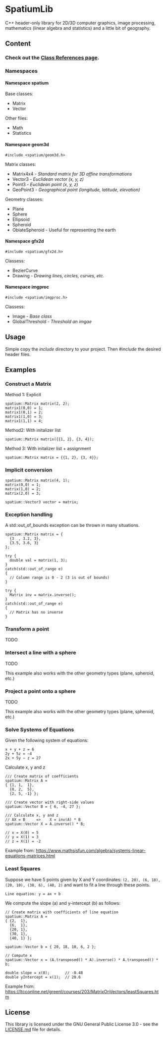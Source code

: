 # SpatiumLib
C++ header-only library for 2D/3D computer graphics, image processing, mathematics (linear algebra and statistics) and a little bit of geography.

## Content

### Check out the [Class References page](https://martijnkoopman.github.io/SpatiumLib/html/inherits.html).

### Namespaces
#### Namespace spatium
Base classes:
* Matrix
* Vector

Other files:
* Math
* Statistics

#### Namespace geom3d
```
#include <spatium/geom3d.h>
```
Matrix classes:
* Matrix4x4 *- Standard matrix for 3D affine transformations*
* Vector3 - *Euclidean vector (x, y, z)*
* Point3 - *Euclidean point (x, y, z)*
* GeoPoint3 - *Geographical point (longitude, latitude, elevation)*

Geometry classes:
* Plane
* Sphere
* Ellipsoid
* Spheroid
* OblateSpheroid - Useful for representing the earth

#### Namespace gfx2d
```
#include <spatium/gfx2d.h>
```
Classess:
* BezierCurve
* Drawing - *Drawing lines, circles, curves, etc.*

#### Namespace imgproc
```
#include <spatium/imgproc.h>
```
Classess:
* Image - *Base class*
* GlobalThreshold - *Threshold an imgae*

## Usage
Simple copy the *include* directory to your project.
Then *#include* the desired header files.

## Examples

### Construct a Matrix
Method 1: Explicit
```
spatium::Matrix matrix(2, 2);
matrix1(0,0) = 1;
matrix1(0,1) = 2;
matrix1(1,0) = 3;
matrix1(1,1) = 4;
```

Method2: With initalizer list
```
spatium::Matrix matrix({{1, 2}, {3, 4});
```

Method 3: With initalizer list + assignment
```
spatium::Matrix matrix = {{1, 2}, {3, 4}};
```


### Implicit conversion
```
spatium::Matrix matrix(4, 1);
matrix(0,0) = 1;
matrix(1,0) = 2;
matrix(2,0) = 3;

spatium::Vector3 vector = matrix;
```

### Exception handling
A std::out_of_bounds exception can be thrown in many situations.
```
spatium::Matrix matrix = {
  {3  , 3.2, 3},
  {3.5, 3.6, 3}
};

try {
  double val = matrix(1, 3);
}
catch(std::out_of_range e)
{
  // Column range is 0 - 2 (3 is out of bounds)
}

try {
  Matrix inv = matrix.inverse();
}
catch(std::out_of_range e)
{
  // Matrix has no inverse
}
```

### Transform a point
TODO

### Intersect a line with a sphere
TODO

This example also works with the other geometry types (plane, spheroid, etc.)

### Project a point onto a sphere
TODO

This example also works with the other geometry types (plane, spheroid, etc.)

### Solve Systems of Equations
Given the following system of equations:
```
x + y + z = 6
2y + 5z = −4
2x + 5y − z = 27
```
Calculate x, y and z
```
/// Create matrix of coefficients
spatium::Matrix A =
{ {1, 1,  1},
  {0, 2,  5},
  {2, 5, -1} };

/// Create vector with right-side values
spatium::Vector B = { 6, -4, 27 };

/// Calculate x, y and z
// AX = B     =>    X = inv(A) * B
spatium::Vector X = A.inverse() * B;

// x = X(0) = 5
// y = X(1) = 3
// z = X(1) = -2
```

Example from: https://www.mathsisfun.com/algebra/systems-linear-equations-matrices.html

### Least Squares
Suppose we have 5 points given by X and Y coordinates:
```(2, 20), (6, 18), (20, 10), (30, 6), (40, 2)```
and want to fit a line through these points.

```Line equation: y = ax + b```

We compute the slope (a) and y-intercept (b) as follows:
```
// Create matrix with coefficients of line equation
spatium::Matrix A =
{ {2,  1},
  {6,  1},
  {20, 1},
  {30, 1},
  {40, 1} };

spatium::Vector b = { 20, 18, 10, 6, 2 };

// Compute x
spatium::Vector x = (A.transposed() * A).inverse() * A.transposed() * b;

double slope = x(0);       // -0.48
double yIntercept = x(1);  // 20.6
```

Example from: https://ltcconline.net/greenl/courses/203/MatrixOnVectors/leastSquares.htm

## License
This library is licensed under the GNU General Public License 3.0 - see the [LICENSE.md](LICENSE.md) file for details.
